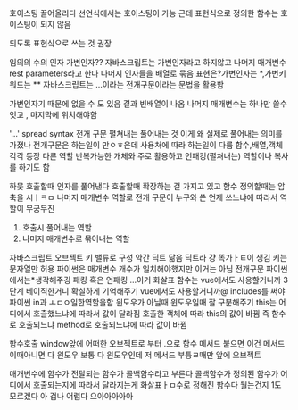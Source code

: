 호이스팅
끌어올리다
선언식에서는 호이스팅이 가능
근데 표현식으로 정의한 함수는 호이스팅이 되지 않음

되도록 표현식으로 쓰는 것 권장

임의의 수의 인자
가변인자??
자바스크립트는 가변인자라고 하지않고 나머지 매개변수rest parameters라고 한다
나머지 인자들을 배열로 묶음
표현은?가변인자는 *,가변키워드는 **
자바스크립트는 ...이라는 전개구문이라는 문법을 활용함

가변인자기 때문에 없을 수 도 있음
결과 빈배열이 나옴
나머지 매개변수는 하나만 쓸수 잇고 , 마지막에 위치해야함

'...'
spread syntax
전개 구문
펼쳐내는 풀어내는 것
이게 왜 실제로 풀어내는 의미를 가졌나
전개구문은 하는일이 만ㅇㅎ은데 사용처에 따라 하는일이 다름
함수,배열,객체
각각 등장
다른 역할
반복가능한 개체와 주로 활용하고 언패킹(펼쳐내는) 역할이나 복사를 하기도 함

하뭇 호출할때 인자를 풀어낸다
호출할때 확장하는 걸 가지고 있고 함수 정의할때는 압축을 시ㅣㅋㅁ 나머지 매개변수 역할로
전개 구문이 누구와 쓴 언제 쓰느냐에 따라서 역할이 무궁무진
1. 호출시 풀어내는 역할
2. 나머지 매개변수로 묶어내는 역할

자바스크립트
오브젝트 키 밸류로 구성
약간 딕트 닮음
딕트라 걍 똑가ㅏㅌ이 생김
키는 문자열만 허용
파이썬은 매개변수 개수가 일치해야했지만 이거는 아님
전개구문 
파이썬에서는*생각해주깅
패킹 혹은 언패킹 ...이거
화살표 함수는 vue에서도 사용할거니까
3단계 베이직한거니 확실하게 기억해주기
vue에서도 사용할거니까@
includes를 써야 파이썬 in과 ㅗㄷㅇ일한역할을함
윈도우가 아닐때 윈도우일때 잘 구분해주기
this는 어디에서 호출했느냐에 따라서 값이 달라짐
호출한 객체에 따라 this의 값이 바뀜
즉 함수로 호출되느냐 method로 호출되느냐에 따라 값이 바뀜

함수호출 window앞에 어떠한 오브젝트로 부터 .으로 함수 메서드 붙으면 이건 메서드
이때아니면 다 윈도우 보통
다 윈도우인데 저 메서드 부틍ㄹ때만 앞에 오브젝트

매개변수에 함수가 전달되는 함수가 콜백함수라고 부른다
콜백함수가 정의된 함수가 어디에서 호출되는지에 따라서 달라지는게 화살표ㅏㅁ수로 정해진 함수다
뭘는건지 1도 모르겠다
아 겁나 어렵다
으아아아아아

